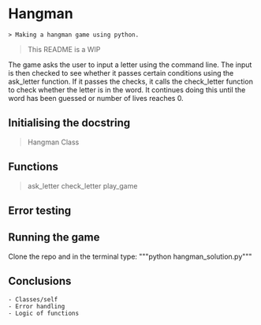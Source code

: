 # Hangman
    > Making a hangman game using python.  
> This README is a WIP

The game asks the user to input a letter using the command line. The input is then checked to see whether it passes certain conditions using the ask_letter function. If it passes the checks, it calls the check_letter function to check whether the letter is in the word. It continues doing this until the word has been guessed or number of lives reaches 0.
    

## Initialising the docstring
> Hangman Class


## Functions
> ask_letter
> check_letter
> play_game

## Error testing

## Running the game
Clone the repo and in the terminal type: 
    """python hangman_solution.py"""

## Conclusions
    - Classes/self
    - Error handling
    - Logic of functions
